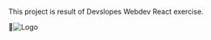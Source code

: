 This project is result of Devslopes Webdev React exercise.

![Logo](https://uploads.disquscdn.com/images/e4902136fb7e7dc8f0106a0380fd1d19626684033d38d3e01e01d1f2fa8de94b.png)
